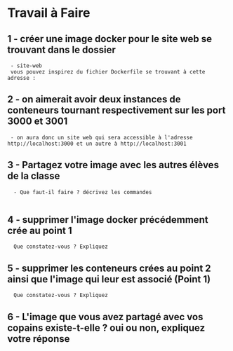 # Travail à Faire

## 1 - créer une image docker pour le site web se trouvant dans le dossier
```
 - site-web
 vous pouvez inspirez du fichier Dockerfile se trouvant à cette adresse : 

```
## 2 - on aimerait avoir deux instances de conteneurs tournant respectivement sur les port 3000 et 3001
```
 - on aura donc un site web qui sera accessible à l'adresse http://localhost:3000 et un autre à http://localhost:3001
```

## 3 - Partagez votre image avec les autres élèves de la classe

```
  - Que faut-il faire ? décrivez les commandes
  
```

## 4 - supprimer l'image docker précédemment crée au point 1
```
  Que constatez-vous ? Expliquez 

```

## 5 - supprimer les conteneurs crées au point 2 ainsi que l'image qui leur est associé (Point 1)
```
  Que constatez-vous ? Expliquez 

```

## 6 - L'image que vous avez partagé avec vos copains existe-t-elle ? oui ou non, expliquez votre réponse